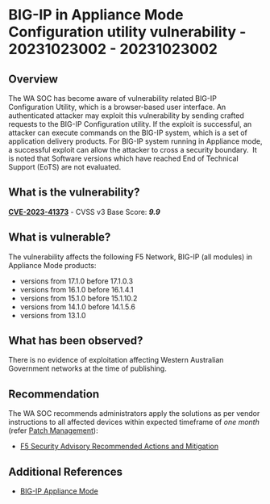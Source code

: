 # BIG-IP in Appliance Mode Configuration utility vulnerability - 20231023002 - 20231023002

## Overview

The WA SOC has become aware of vulnerability related BIG-IP Configuration Utility, which is a browser-based user interface. An authenticated attacker may exploit this vulnerability by sending crafted requests to the BIG-IP Configuration utility. If the exploit is successful, an attacker can execute commands on the BIG-IP system, which is a set of application delivery products. For BIG-IP system running in Appliance mode, a successful exploit can allow the attacker to cross a security boundary.  It is noted that Software versions which have reached End of Technical Support (EoTS) are not evaluated.

## What is the vulnerability?

[**CVE-2023-41373**](https://nvd.nist.gov/vuln/detail/CVE-2023-41373) - CVSS v3 Base Score: ***9.9***

## What is vulnerable?

The vulnerability affects the following F5 Network, BIG-IP (all modules) in Appliance Mode products:

- versions from 17.1.0 before 17.1.0.3
- versions from 16.1.0 before 16.1.4.1
- versions from 15.1.0 before 15.1.10.2
- versions from 14.1.0 before 14.1.5.6
- versions from 13.1.0

## What has been observed?

There is no evidence of exploitation affecting Western Australian Government networks at the time of publishing.

## Recommendation

The WA SOC recommends administrators apply the solutions as per vendor instructions to all affected devices within expected timeframe of *one month* (refer [Patch Management](../guidelines/patch-management.md)):

- [F5 Security Advisory Recommended Actions and Mitigation](https://my.f5.com/manage/s/article/K000135689)

## Additional References


- [BIG-IP Appliance Mode](https://my.f5.com/manage/s/article/K12815)
